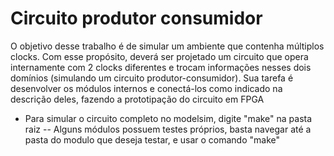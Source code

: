 # Circuito produtor consumidor
O objetivo desse trabalho é de simular um ambiente que contenha múltiplos clocks. Com esse propósito, deverá ser projetado um circuito que opera internamente com 2 clocks diferentes e trocam informações nesses dois domínios (simulando um circuito produtor-consumidor). Sua tarefa é desenvolver os módulos internos e conectá-los como indicado na descrição deles, fazendo a prototipação do circuito em FPGA
- Para simular o circuito completo no modelsim, digite "make" na pasta raiz
-- Alguns módulos possuem testes próprios, basta navegar até a pasta do modulo que deseja testar, e usar o comando "make"
